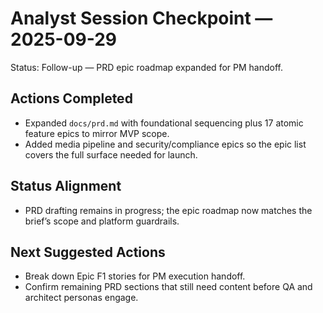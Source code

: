 # Analyst Session Checkpoint — 2025-09-29

Status: Follow-up — PRD epic roadmap expanded for PM handoff.

## Actions Completed
- Expanded `docs/prd.md` with foundational sequencing plus 17 atomic feature epics to mirror MVP scope.
- Added media pipeline and security/compliance epics so the epic list covers the full surface needed for launch.

## Status Alignment
- PRD drafting remains in progress; the epic roadmap now matches the brief’s scope and platform guardrails.

## Next Suggested Actions
- Break down Epic F1 stories for PM execution handoff.
- Confirm remaining PRD sections that still need content before QA and architect personas engage.
